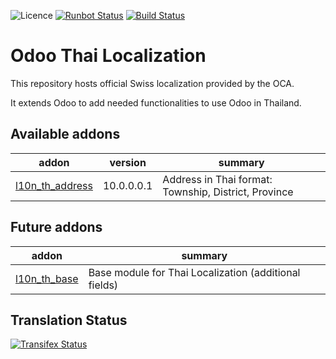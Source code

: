 ![Licence](https://img.shields.io/badge/licence-AGPL--3-blue.svg)
[![Runbot Status](https://runbot.odoo-community.org/runbot/badge/flat/238/10.0.svg)](https://runbot.odoo-community.org/runbot/repo/github-com-oca-l10n-thailand-238)
[![Build Status](https://travis-ci.org/OCA/l10n-thailand.svg?branch=10.0)](https://travis-ci.org/OCA/l10n-thailand)


Odoo Thai Localization
======================

This repository hosts official Swiss localization provided by the OCA.

It extends Odoo to add needed functionalities to use Odoo in Thailand.

[//]: # (addons)

Available addons
----------------
addon | version | summary
--- | --- | ---
[l10n_th_address](l10n_th_address/) | 10.0.0.0.1 | Address in Thai format: Township, District, Province


Future addons
---------------
addon | summary
--- | ---
[l10n_th_base](l10n_th_base/) | Base module for Thai Localization (additional fields)

[//]: # (end addons)


Translation Status
------------------
[![Transifex Status](https://www.transifex.com/projects/p/OCA-l10n-thailand-10-0/chart/image_png)](https://www.transifex.com/projects/p/OCA-l10n-thailand-10-0)
